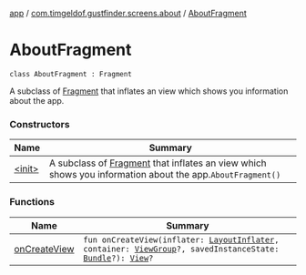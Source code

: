 [app](../../index.md) / [com.timgeldof.gustfinder.screens.about](../index.md) / [AboutFragment](./index.md)

# AboutFragment

`class AboutFragment : Fragment`

A subclass of [Fragment](#) that inflates an view which shows you information about the app.

### Constructors

| Name | Summary |
|---|---|
| [&lt;init&gt;](-init-.md) | A subclass of [Fragment](#) that inflates an view which shows you information about the app.`AboutFragment()` |

### Functions

| Name | Summary |
|---|---|
| [onCreateView](on-create-view.md) | `fun onCreateView(inflater: `[`LayoutInflater`](https://developer.android.com/reference/android/view/LayoutInflater.html)`, container: `[`ViewGroup`](https://developer.android.com/reference/android/view/ViewGroup.html)`?, savedInstanceState: `[`Bundle`](https://developer.android.com/reference/android/os/Bundle.html)`?): `[`View`](https://developer.android.com/reference/android/view/View.html)`?` |
